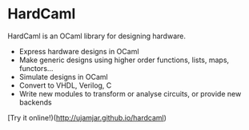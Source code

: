 # HardCaml 

HardCaml is an OCaml library for designing hardware.

* Express hardware designs in OCaml
* Make generic designs using higher order functions, lists, maps, functors...
* Simulate designs in OCaml
* Convert to VHDL, Verilog, C
* Write new modules to transform or analyse circuits, or provide new backends

[Try it online!)(http://ujamjar.github.io/hardcaml)

